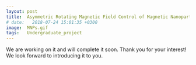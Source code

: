 ```yaml
---
layout: post
title:  Asymmetric Rotating Magnetic Field Control of Magnetic Nanoparticles
# date:   2018-07-24 15:01:35 +0300
image:  MNPs.gif
tags:   Undergraduate_project
---
```

We are working on it and will complete it soon. Thank you for your interest! We look forward to introducing it to you.